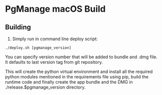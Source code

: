 # PgManage macOS Build

## Building
1. Simply run in command line deploy script:
```
./deploy.sh [pgmanage_version]
```
You can specify version number that will be added to bundle and .dmg file.
It defaults to last version tag from git repository.

This will create the python virtual environment and install all the required python modules mentioned in the requirements file using pip, build the runtime code and finally create the app bundle and the DMG in ./release.$pgmanage_version directory.